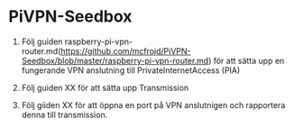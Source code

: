 # PiVPN-Seedbox

1. Följ guiden raspberry-pi-vpn-router.md(https://github.com/mcfrojd/PiVPN-Seedbox/blob/master/raspberry-pi-vpn-router.md) för att sätta upp en fungerande VPN anslutning till PrivateInternetAccess (PIA)

2. Följ guiden XX för att sätta upp Transmission

3. Följ giiden XX för att öppna en port på VPN anslutnigen och rapportera denna till transmission.

